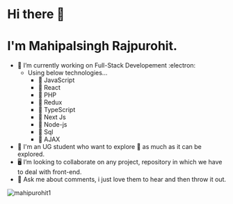 # Hi there 👋
# I'm Mahipalsingh Rajpurohit.

- 🔭 I’m currently working on Full-Stack Developement :electron:
    - Using below technologies...
      - 🌱 JavaScript
      - 🌱 React
      - 🌱 PHP 
      - 🌱 Redux 
      - 🌱 TypeScript
      - 🌱 Next Js
      - 🌱 Node-js
      - 🌱 Sql
      - 🌱 AJAX
- :dart: I'm an UG student who want to explore :crystal_ball: as much as it can be explored.
- :desktop_computer: I’m looking to collaborate on any project, repository in which we have to deal with front-end.
- 💬 Ask me about comments, i just love them to hear and then throw it out.

  
<p><img align="center" src="https://github-readme-streak-stats.herokuapp.com/?user=mahipurohit1" alt="mahipurohit1" /></p>






